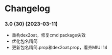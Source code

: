 # Changelog

### 3.0 (30) (2023-03-11)

- 重构dex2oat，修复cmd package失效
- 优化包名精简
- 更新包名精简.prop和dex2oat.prop，看齐MIUI 14
